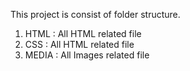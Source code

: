 This project is consist of folder structure.
1. HTML : All HTML related file
2. CSS : All HTML related file
3. MEDIA : All Images related file